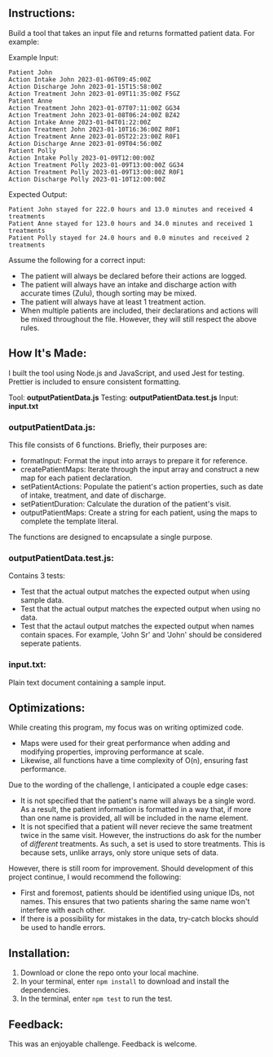 ## Instructions:

Build a tool that takes an input file and returns formatted patient data. For example:

Example Input:
```
Patient John
Action Intake John 2023-01-06T09:45:00Z
Action Discharge John 2023-01-15T15:58:00Z
Action Treatment John 2023-01-09T11:35:00Z F5GZ
Patient Anne
Action Treatment John 2023-01-07T07:11:00Z GG34
Action Treatment John 2023-01-08T06:24:00Z BZ42
Action Intake Anne 2023-01-04T01:22:00Z
Action Treatment John 2023-01-10T16:36:00Z R0F1
Action Treatment Anne 2023-01-05T22:23:00Z R0F1
Action Discharge Anne 2023-01-09T04:56:00Z
Patient Polly
Action Intake Polly 2023-01-09T12:00:00Z
Action Treatment Polly 2023-01-09T13:00:00Z GG34
Action Treatment Polly 2023-01-09T13:00:00Z R0F1
Action Discharge Polly 2023-01-10T12:00:00Z
```

Expected Output:
```
Patient John stayed for 222.0 hours and 13.0 minutes and received 4 treatments
Patient Anne stayed for 123.0 hours and 34.0 minutes and received 1 treatments
Patient Polly stayed for 24.0 hours and 0.0 minutes and received 2 treatments
```

Assume the following for a correct input:
- The patient will always be declared before their actions are logged.
- The patient will always have an intake and discharge action with accurate times (Zulu), though sorting may be mixed.
- The patient will always have at least 1 treatment action.
- When multiple patients are included, their declarations and actions will be mixed throughout the file. However, they will still respect the above rules.

## How It's Made:

I built the tool using Node.js and JavaScript, and used Jest for testing. Prettier is included to ensure consistent formatting.

Tool: **outputPatientData.js**
Testing: **outputPatientData.test.js**
Input: **input.txt**

### outputPatientData.js:
This file consists of 6 functions. Briefly, their purposes are:
- formatInput: Format the input into arrays to prepare it for reference.
- createPatientMaps: Iterate through the input array and construct a new map for each patient declaration.
- setPatientActions: Populate the patient's action properties, such as date of intake, treatment, and date of discharge.
- setPatientDuration: Calculate the duration of the patient's visit.
- outputPatientMaps: Create a string for each patient, using the maps to complete the template literal.

The functions are designed to encapsulate a single purpose.

### outputPatientData.test.js:
Contains 3 tests:
- Test that the actual output matches the expected output when using sample data.
- Test that the actual output matches the expected output when using no data.
- Test that the actaul output matches the expected output when names contain spaces. For example, 'John Sr' and 'John' should be considered seperate patients.

### input.txt:
Plain text document containing a sample input.

## Optimizations:

While creating this program, my focus was on writing optimized code.
- Maps were used for their great performance when adding and modifying properties, improving performance at scale.
- Likewise, all functions have a time complexity of O(n), ensuring fast performance.

Due to the wording of the challenge, I anticipated a couple edge cases:
- It is not specified that the patient's name will always be a single word. As a result, the patient information is formatted in a way that, if more than one name is provided, all will be included in the name element.
- It is not specified that a patient will never recieve the same treatment twice in the same visit. However, the instructions do ask for the number of *different* treatments. As such, a set is used to store treatments. This is because sets, unlike arrays, only store unique sets of data.

However, there is still room for improvement. Should development of this project continue, I would recommend the following:
- First and foremost, patients should be identified using unique IDs, not names. This ensures that two patients sharing the same name won't interfere with each other.
- If there is a possibility for mistakes in the data, try-catch blocks should be used to handle errors.

## Installation:

1. Download or clone the repo onto your local machine.
2. In your terminal, enter `npm install` to download and install the dependencies.
3. In the terminal, enter `npm test` to run the test.

## Feedback:

This was an enjoyable challenge. Feedback is welcome.